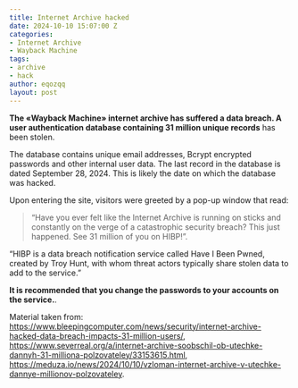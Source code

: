```yaml
---
title: Internet Archive hacked
date: 2024-10-10 15:07:00 Z
categories:
- Internet Archive
- Wayback Machine
tags:
- archive
- hack
author: eqozqq
layout: post
---
```


**The «Wayback Machine» internet archive has suffered a data breach. A user authentication database containing 31 million unique records** has been stolen.

The database contains unique email addresses, Bcrypt encrypted passwords and other internal user data. The last record in the database is dated September 28, 2024. This is likely the date on which the database was hacked.

Upon entering the site, visitors were greeted by a pop-up window that read:
> “Have you ever felt like the Internet Archive is running on sticks and constantly on the verge of a catastrophic security breach? This just happened. See 31 million of you on HIBP!”.

“HIBP is a data breach notification service called Have I Been Pwned, created by Troy Hunt, with whom threat actors typically share stolen data to add to the service.”

**It is recommended that you change the passwords to your accounts on the service.**.

Material taken from: https://www.bleepingcomputer.com/news/security/internet-archive-hacked-data-breach-impacts-31-million-users/, https://www.severreal.org/a/internet-archive-soobschil-ob-utechke-dannyh-31-milliona-polzovateley/33153615.html, https://meduza.io/news/2024/10/10/vzloman-internet-archive-v-utechke-dannye-millionov-polzovateley.